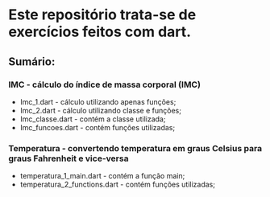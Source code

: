 # Este repositório trata-se de exercícios feitos com dart.

## Sumário:

### IMC - cálculo do índice de massa corporal (IMC)
- Imc_1.dart - cálculo utilizando apenas funções;
- Imc_2.dart - cálculo utilizando classe e funções;
- Imc_classe.dart - contém a classe utilizada;
- Imc_funcoes.dart - contém funções utilizadas;

### Temperatura - convertendo temperatura em graus Celsius para graus Fahrenheit e vice-versa
- temperatura_1_main.dart - contém a função main;
- temperatura_2_functions.dart - contém funções utilizadas;